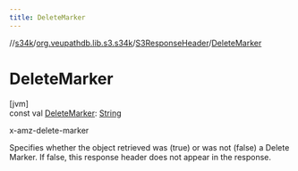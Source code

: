 ```yaml
---
title: DeleteMarker
---
```

//[s34k](../../../index.html)/[org.veupathdb.lib.s3.s34k](../index.html)/[S3ResponseHeader](index.html)/[DeleteMarker](-delete-marker.html)



# DeleteMarker



[jvm]\
const val [DeleteMarker](-delete-marker.html): [String](https://kotlinlang.org/api/latest/jvm/stdlib/kotlin/-string/index.html)



x-amz-delete-marker



Specifies whether the object retrieved was (true) or was not (false) a Delete Marker. If false, this response header does not appear in the response.





